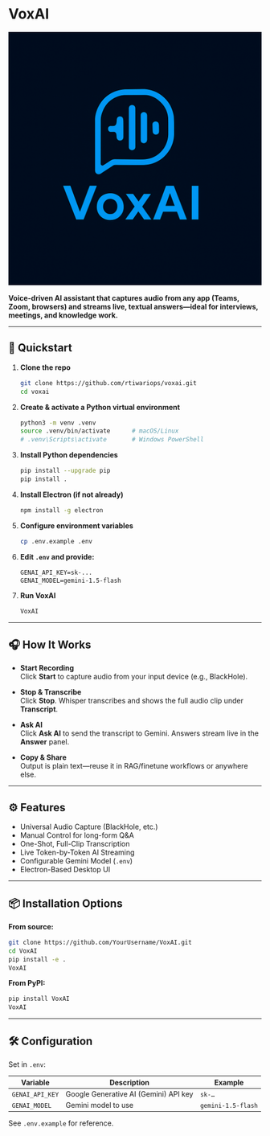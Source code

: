 # VoxAI

![VoxAI Logo](https://raw.githubusercontent.com/rtiwariops/voxai/main/assets/logo.png)

**Voice-driven AI assistant that captures audio from any app (Teams, Zoom, browsers) and streams live, textual answers—ideal for interviews, meetings, and knowledge work.**

---

## 🚀 Quickstart

1. **Clone the repo**  
   ```bash
   git clone https://github.com/rtiwariops/voxai.git
   cd voxai


2. **Create & activate a Python virtual environment**  
   ```bash
   python3 -m venv .venv
   source .venv/bin/activate      # macOS/Linux
   # .venv\Scripts\activate       # Windows PowerShell
   ```

3. **Install Python dependencies**  
   ```bash
   pip install --upgrade pip
   pip install .
   ```

4. **Install Electron (if not already)**  
   ```bash
   npm install -g electron
   ```

5. **Configure environment variables**  
   ```bash
   cp .env.example .env
   ```

6. **Edit `.env` and provide:**
   ```env
   GENAI_API_KEY=sk-...
   GENAI_MODEL=gemini-1.5-flash
   ```

7. **Run VoxAI**  
   ```bash
   VoxAI
   ```

---

## 🎧 How It Works

- **Start Recording**  
  Click **Start** to capture audio from your input device (e.g., BlackHole).

- **Stop & Transcribe**  
  Click **Stop**. Whisper transcribes and shows the full audio clip under **Transcript**.

- **Ask AI**  
  Click **Ask AI** to send the transcript to Gemini. Answers stream live in the **Answer** panel.

- **Copy & Share**  
  Output is plain text—reuse it in RAG/finetune workflows or anywhere else.

---

## ⚙️ Features

- Universal Audio Capture (BlackHole, etc.)
- Manual Control for long-form Q&A
- One-Shot, Full-Clip Transcription
- Live Token-by-Token AI Streaming
- Configurable Gemini Model (`.env`)
- Electron-Based Desktop UI

---

## 📦 Installation Options

**From source:**
```bash
git clone https://github.com/YourUsername/VoxAI.git
cd VoxAI
pip install -e .
VoxAI
```

**From PyPI:**
```bash
pip install VoxAI
VoxAI
```

---

## 🛠 Configuration

Set in `.env`:

| Variable        | Description                                | Example             |
|-----------------|--------------------------------------------|---------------------|
| `GENAI_API_KEY` | Google Generative AI (Gemini) API key      | `sk-…`              |
| `GENAI_MODEL`   | Gemini model to use                        | `gemini-1.5-flash`  |

See `.env.example` for reference.
